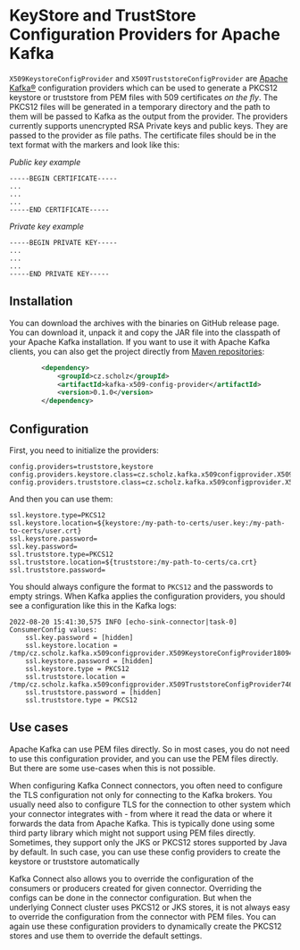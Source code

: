 # KeyStore and TrustStore Configuration Providers for Apache Kafka

`X509KeystoreConfigProvider` and `X509TruststoreConfigProvider` are [Apache Kafka®](https://kafka.apache.org) configuration providers which can be used to generate a PKCS12 keystore or truststore from PEM files with 509 certificates _on the fly_.
The PKCS12 files will be generated in a temporary directory and the path to them will be passed to Kafka as the output from the provider.
The providers currently supports unencrypted RSA Private keys and public keys.
They are passed to the provider as file paths.
The certificate files should be in the text format with the markers and look like this:

_Public key example_
```
-----BEGIN CERTIFICATE-----
...
...
...
-----END CERTIFICATE-----
```

_Private key example_
```
-----BEGIN PRIVATE KEY-----
...
...
...
-----END PRIVATE KEY-----
```

## Installation

You can download the archives with the binaries on GitHub release page.
You can download it, unpack it and copy the JAR file into the classpath of your Apache Kafka installation.
If you want to use it with Apache Kafka clients, you can also get the project directly from [Maven repositories](https://mvnrepository.com/artifact/cz.scholz/kafka-x509-config-provider):

```xml
        <dependency>
            <groupId>cz.scholz</groupId>
            <artifactId>kafka-x509-config-provider</artifactId>
            <version>0.1.0</version>
        </dependency>
```

## Configuration

First, you need to initialize the providers:

```properties
config.providers=truststore,keystore
config.providers.keystore.class=cz.scholz.kafka.x509configprovider.X509KeystoreConfigProvider
config.providers.truststore.class=cz.scholz.kafka.x509configprovider.X509TruststoreConfigProvider
```

And then you can use them:

```properties
ssl.keystore.type=PKCS12
ssl.keystore.location=${keystore:/my-path-to-certs/user.key:/my-path-to-certs/user.crt}
ssl.keystore.password=
ssl.key.password=
ssl.truststore.type=PKCS12
ssl.truststore.location=${truststore:/my-path-to-certs/ca.crt}
ssl.truststore.password=
```

You should always configure the format to `PKCS12` and the passwords to empty strings.
When Kafka applies the configuration providers, you should see a configuration like this in the Kafka logs:

```
2022-08-20 15:41:30,575 INFO [echo-sink-connector|task-0] ConsumerConfig values:
    ssl.key.password = [hidden]
    ssl.keystore.location = /tmp/cz.scholz.kafka.x509configprovider.X509KeystoreConfigProvider18094880232725639415.p12
    ssl.keystore.password = [hidden]
    ssl.keystore.type = PKCS12
    ssl.truststore.location = /tmp/cz.scholz.kafka.x509configprovider.X509TruststoreConfigProvider7460901468812493428.p12
    ssl.truststore.password = [hidden]
    ssl.truststore.type = PKCS12
```

## Use cases

Apache Kafka can use PEM files directly.
So in most cases, you do not need to use this configuration provider, and you can use the PEM files directly.
But there are some use-cases when this is not possible.

When configuring Kafka Connect connectors, you often need to configure the TLS configuration not only for connecting to the Kafka brokers.
You usually need also to configure TLS for the connection to other system which your connector integrates with - from where it read the data or where it forwards the data from Apache Kafka.
This is typically done using some third party library which might not support using PEM files directly.
Sometimes, they support only the JKS or PKCS12 stores supported by Java by default.
In such case, you can use these config providers to create the keystore or truststore automatically 

Kafka Connect also allows you to override the configuration of the consumers or producers created for given connector.
Overriding the configs can be done in the connector configuration.
But when the underlying Connect cluster uses PKCS12 or JKS stores, it is not always easy to override the configuration from the connector with PEM files.
You can again use these configuration providers to dynamically create the PKCS12 stores and use them to override the default settings. 
